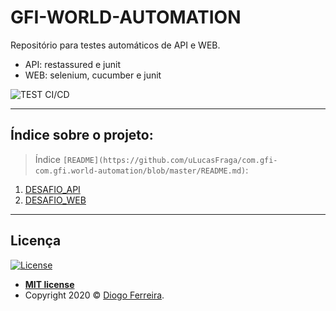 # GFI-WORLD-AUTOMATION

Repositório para testes automáticos de API e WEB.
- API: restassured e junit
- WEB: selenium, cucumber e junit

![TEST CI/CD](https://github.com/uLucasFraga/com.gfi-com.gfi.world-automation/workflows/TEST%20CI/CD/badge.svg)

---

## Índice sobre o projeto:

> Índice `[README](https://github.com/uLucasFraga/com.gfi-com.gfi.world-automation/blob/master/README.md)`:

1. [DESAFIO_API](https://github.com/uLucasFraga/com.gfi-com.gfi.world-automation/blob/master/api/DESAFIO_API.md)
2. [DESAFIO_WEB](https://github.com/uLucasFraga/com.gfi-com.gfi.world-automation/blob/master/web/DESAFIO_WEB.md)

---

## Licença

[![License](http://img.shields.io/:license-mit-blue.svg?style=flat-square)](http://badges.mit-license.org)

- **[MIT license](http://opensource.org/licenses/mit-license.php)**
- Copyright 2020 © <a href="https://www.linkedin.com/in/dtferreira/" target="_blank">Diogo Ferreira</a>.
